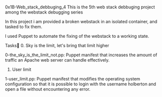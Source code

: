 0x1B-Web_stack_debbuging_4
This is the 5th web stack debbuging project among the webstack debugging series

In this project i am provided a broken webstack in an isolated container, and tasked to fix them.

I used Puppet to automate the fixing of the webstack to a working state.

Tasks:page_with_curl:
0. Sky is the limit, let's bring that limit higher

0-the_sky_is_the_limit_not.pp: Puppet manifest that increases the amount of traffic an Apache web server can handle effectively.
1. User limit

1-user_limit.pp: Puppet manifest that modifies the operating system configuration so that it is possible to login with the username holberton and open a file without encountering any error.